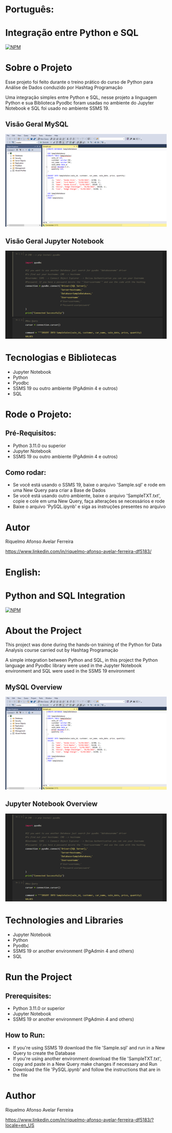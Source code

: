 # Português:
# Integração entre Python e SQL

[![NPM](https://img.shields.io/npm/l/react)](https://github.com/RiquelmoFerreira/Python_SQL_Integration/blob/main/LICENSE)

# Sobre o Projeto

Esse projeto foi feito durante o treino prático do curso de Python para Análise de Dados conduzido por Hashtag Programação

Uma integração simples entre Python e SQL, nesse projeto a linguagem Python e sua Biblioteca Pyodbc foram usadas no ambiente do Jupyter Notebook e SQL foi usado no ambiente SSMS 19.

## Visão Geral MySQL
![VisaoGeralMySQL](https://github.com/RiquelmoFerreira/Python_SQL_Integration/blob/main/Imagem1.png)

## Visão Geral Jupyter Notebook
![JupyterNotebookVisaoGeral](https://github.com/RiquelmoFerreira/Python_SQL_Integration/blob/main/Imagem2.png)

# Tecnologias e Bibliotecas
- Jupyter Notebook
- Python
- Pyodbc
- SSMS 19 ou outro ambiente (PgAdmin 4 e outros)
- SQL

# Rode o Projeto:
## Pré-Requisitos:
- Python 3.11.0 ou superior
- Jupyter Notebook
- SSMS 19 ou outro ambiente (PgAdmin 4 e outros)

## Como rodar:
- Se você está usando o SSMS 19, baixe o arquivo 'Sample.sql' e rode em uma New Query para criar a Base de Dados
- Se você está usando outro ambiente, baixe o arquivo 'SampleTXT.txt', copie e cole em uma New Query, faça alterações se necessários e rode
- Baixe o arquivo 'PySQL.ipynb' e siga as instruções presentes no arquivo

# Autor
Riquelmo Afonso Avelar Ferreira

https://www.linkedin.com/in/riquelmo-afonso-avelar-ferreira-df5183/

#

# English:
# Python and SQL Integration

[![NPM](https://img.shields.io/npm/l/react)](https://github.com/RiquelmoFerreira/Python_SQL_Integration/blob/main/LICENSE)

# About the Project

This project was done during the hands-on training of the Python for Data Analysis course carried out by Hashtag Programação

A simple integration between Python and SQL, in this project the Python language and Pyodbc library were used in the Jupyter Notebook environment and SQL were used in the SSMS 19 environment

## MySQL Overview
![InitialVision](https://github.com/RiquelmoFerreira/Python_SQL_Integration/blob/main/Imagem1.png)

## Jupyter Notebook Overview
![ChartSample](https://github.com/RiquelmoFerreira/Python_SQL_Integration/blob/main/Imagem2.png)

# Technologies and Libraries
- Jupyter Notebook
- Python
- Pyodbc
- SSMS 19 or another environment (PgAdmin 4 and others)
- SQL

# Run the Project
## Prerequisites:
- Python 3.11.0 or superior
- Jupyter Notebook
- SSMS 19 or another environment (PgAdmin 4 and others)

## How to Run:
- If you're using SSMS 19 download the file 'Sample.sql' and run in a New Query to create the Database
- If you're using another environment download the file 'SampleTXT.txt', copy and paste in a New Query make changes if necessary and Run
- Download the file 'PySQL.ipynb' and follow the instructions that are in the file

# Author
Riquelmo Afonso Avelar Ferreira

https://www.linkedin.com/in/riquelmo-afonso-avelar-ferreira-df5183/?locale=en_US
#

